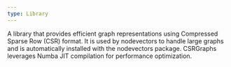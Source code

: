 ```yaml
---
type: Library
---
```


A library that provides efficient graph representations using Compressed Sparse Row (CSR) format. It is used by nodevectors to handle large graphs and is automatically installed with the nodevectors package. CSRGraphs leverages Numba JIT compilation for performance optimization.